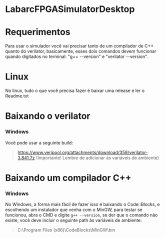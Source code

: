 # LabarcFPGASimulatorDesktop

# Requerimentos
Para usar o simulador você vai precisar tanto de um compilador de C++ quanto do verilator, basicamente, esses dois comandos devem funcionar quando digitados no terminal: "g++ --version" e "verilator --version".

# Linux
No linux, tudo o que você precisa fazer é baixar uma release e ler o Readme.txt

# Baixando o verilator
### Windows
Você pode usar a seguinte build: 
> https://www.veripool.org/attachments/download/359/verilator-3.841.7z
(Importante! Lembre de adicionar às variáveis de ambiente)

# Baixando um compilador C++
### Windows
No Windows, a forma mais fácil de fazer isso é baixando o Code::Blocks, e escolhendo um instalador que venha com o MinGW, para testar se funcionou, abra o CMD e digite `g++ --version`, se der que o comando não existe, você deve incluir o seguinte path às variáveis de ambiente: 
> C:\Program Files (x86)\CodeBlocks\MinGW\bin
